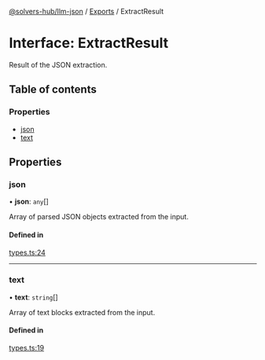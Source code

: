 [@solvers-hub/llm-json](../README.md) / [Exports](../modules.md) / ExtractResult

# Interface: ExtractResult

Result of the JSON extraction.

## Table of contents

### Properties

- [json](ExtractResult.md#json)
- [text](ExtractResult.md#text)

## Properties

### json

• **json**: `any`[]

Array of parsed JSON objects extracted from the input.

#### Defined in

[types.ts:24](https://github.com/solvers-hub/llm-json/blob/4d60f7fa6cdcace0d353b33e3d79c6fd33db1860/src/types.ts#L24)

___

### text

• **text**: `string`[]

Array of text blocks extracted from the input.

#### Defined in

[types.ts:19](https://github.com/solvers-hub/llm-json/blob/4d60f7fa6cdcace0d353b33e3d79c6fd33db1860/src/types.ts#L19)
